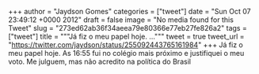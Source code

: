 
+++
author = "Jaydson Gomes"
categories = ["tweet"]
date = "Sun Oct 07 23:49:12 +0000 2012"
draft = false
image = "No media found for this Tweet"
slug = "273ed62ab36f34aeea79e80366e77eb27fe826a2"
tags = ["tweet"]
title = """Já fiz o meu papel hoje. ..."""
tweet = true
tweet_url = "https://twitter.com/jaydson/status/255092443765161984"
+++
Já fiz o meu papel hoje. As 16:55 fui no colégio mais próximo e justifiquei o meu voto. Me julguem, mas não acredito na política do Brasil
